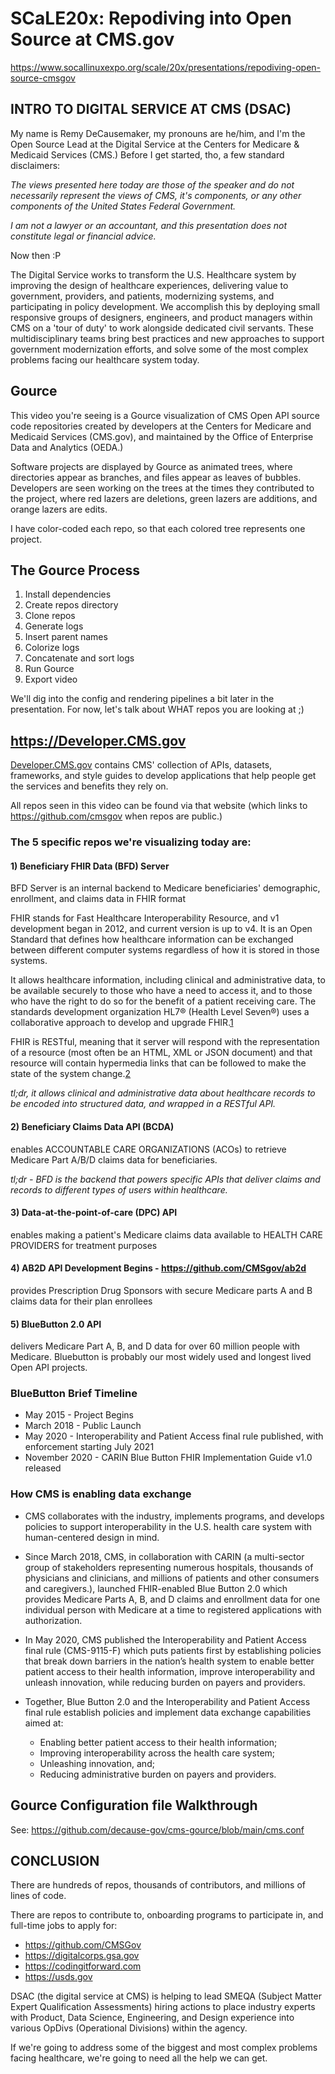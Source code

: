 # SCaLE20x: Repodiving into Open Source at CMS.gov
https://www.socallinuxexpo.org/scale/20x/presentations/repodiving-open-source-cmsgov


## INTRO TO DIGITAL SERVICE AT CMS (DSAC)
My name is Remy DeCausemaker, my pronouns are he/him, and I'm the Open Source
Lead at the Digital Service at the Centers for Medicare & Medicaid Services
(CMS.) Before I get started, tho, a few standard disclaimers:

*The views presented here today are those of the speaker and do not necessarily
represent the views of CMS, it's components, or any other components of the
United States Federal Government.*

*I am not a lawyer or an accountant, and this presentation does not constitute
legal or financial advice.*

Now then :P

The Digital Service works to transform the U.S. Healthcare system by improving
the design of healthcare experiences, delivering value to government,
providers, and patients, modernizing systems, and participating in policy
development. We accomplish this by deploying small responsive groups of
designers, engineers, and product managers within CMS on a 'tour of duty' to
work alongside dedicated civil servants. These multidisciplinary teams bring
best practices and new approaches to support government modernization efforts, and 
solve some of the most complex problems facing our healthcare system today.

## Gource
This video you're seeing is a Gource visualization of CMS Open API source code
repositories created by developers at the Centers for Medicare and Medicaid
Services (CMS.gov), and maintained by the Office of Enterprise Data and
Analytics (OEDA.)

Software projects are displayed by Gource as animated trees, where directories
appear as branches, and files appear as leaves of bubbles. Developers are seen
working on the trees at the times they contributed to the project, where red
lazers are deletions, green lazers are additions, and orange lazers are edits. 

I have color-coded each repo, so that each colored tree represents one project.


## The Gource Process
1. Install dependencies
2. Create repos directory
3. Clone repos
4. Generate logs
5. Insert parent names
6. Colorize logs
7. Concatenate and sort logs
8. Run Gource 
9. Export video


We'll dig into the config and rendering pipelines a bit later in the presentation.
For now, let's talk about WHAT repos you are looking at ;)

## https://Developer.CMS.gov
[Developer.CMS.gov](https://developer.cms.gov) contains CMS' collection of
APIs, datasets, frameworks, and style guides to develop applications that help
people get the services and benefits they rely on.

All repos seen in this video can be found via that website (which links to
https://github.com/cmsgov when repos are public.)

### The 5 specific repos we're visualizing today are:

#### 1) Beneficiary FHIR Data (BFD) Server 
BFD Server is an internal backend to Medicare beneficiaries' demographic,
enrollment, and claims data in FHIR format

FHIR stands for Fast Healthcare Interoperability Resource, and v1 development
began in 2012, and current version is up to v4. It is an Open Standard that
defines how healthcare information can be exchanged between different computer
systems regardless of how it is stored in those systems. 

It allows healthcare information, including clinical and administrative data,
to be available securely to those who have a need to access it, and to those
who have the right to do so for the benefit of a patient receiving care. The
standards development organization HL7® (Health Level Seven®) uses a
collaborative approach to develop and upgrade FHIR.[1](https://www.healthit.gov/sites/default/files/2019-08/ONCFHIRFSWhatIsFHIR.pdf)

FHIR is RESTful, meaning that it server will respond with the representation of
a resource (most often be an HTML, XML or JSON document) and that resource will
contain hypermedia links that can be followed to make the state of the system
change.[2](https://en.wikipedia.org/wiki/Representational_state_transfer)

*tl;dr, it allows clinical and administrative data about healthcare records to
be encoded into structured data, and wrapped in a RESTful API.*


#### 2) Beneficiary Claims Data API (BCDA)
enables ACCOUNTABLE CARE ORGANIZATIONS (ACOs) to retrieve Medicare Part A/B/D claims data for beneficiaries.

*tl;dr - BFD is the backend that powers specific APIs that deliver claims and records to
different types of users within healthcare.* 

#### 3) Data-at-the-point-of-care (DPC) API 
enables making a patient's Medicare claims data available to HEALTH CARE PROVIDERS for treatment purposes

#### 4) AB2D API Development Begins - https://github.com/CMSgov/ab2d
provides Prescription Drug Sponsors with secure Medicare parts A and B claims data for their plan enrollees

#### 5) BlueButton 2.0 API
delivers Medicare Part A, B, and D data for over 60 million people with Medicare.
Bluebutton is probably our most widely used and longest lived Open API projects.


### BlueButton Brief Timeline
- May 2015 - Project Begins
- March 2018 - Public Launch
- May 2020 - Interoperability and Patient Access final rule published, with enforcement starting July 2021
- November 2020 - CARIN Blue Button FHIR Implementation Guide v1.0 released


### How CMS is enabling data exchange
- CMS collaborates with the industry, implements programs, and develops
policies to support interoperability in the U.S. health care system with
human-centered design in mind.

- Since March 2018, CMS, in collaboration with CARIN (a multi-sector group of
stakeholders representing numerous hospitals, thousands of physicians and
clinicians, and millions of patients and other consumers and caregivers.),
launched FHIR-enabled Blue Button 2.0 which provides Medicare Parts A, B, and D
claims and enrollment data for one individual person with Medicare at a time to
registered applications with authorization.

- In May 2020, CMS published the Interoperability and Patient Access final rule (CMS-9115-F)
which puts patients first by establishing policies that break down barriers in the nation’s
health system to enable better patient access to their health information, improve
interoperability and unleash innovation, while reducing burden on payers and providers.

- Together, Blue Button 2.0 and the Interoperability and Patient Access final rule
establish policies and implement data exchange capabilities aimed at:
    - Enabling better patient access to their health information;
    - Improving interoperability across the health care system;
    - Unleashing innovation, and;
    - Reducing administrative burden on payers and providers.


## Gource Configuration file Walkthrough
See: https://github.com/decause-gov/cms-gource/blob/main/cms.conf

## CONCLUSION

There are hundreds of repos, thousands of contributors, and millions of lines
of code.

There are repos to contribute to, onboarding programs to participate in, and
full-time jobs to apply for:

- https://github.com/CMSGov
- https://digitalcorps.gsa.gov
- https://codingitforward.com
- https://usds.gov

DSAC (the digital service at CMS) is helping to lead SMEQA (Subject Matter
Expert Qualification Assessments) hiring actions to place industry experts with
Product, Data Science, Engineering, and Design experience into various OpDivs
(Operational Divisions) within the agency.

If we're going to address some of the biggest and most complex problems facing
healthcare, we're going to need all the help we can get.
